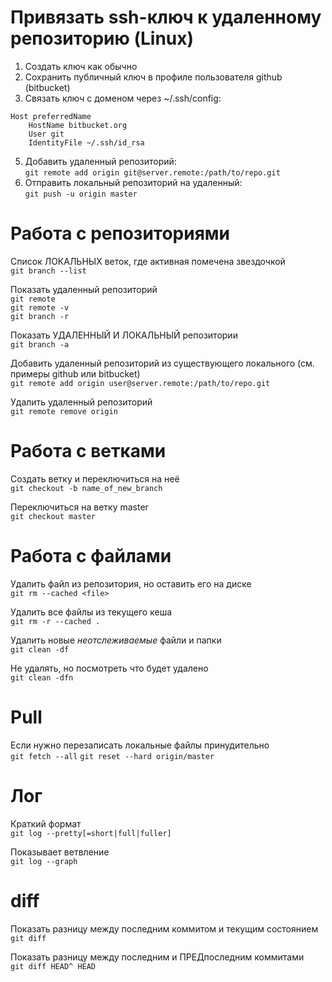 Привязать ssh-ключ к удаленному репозиторию (Linux)
===================================================
1. Создать ключ как обычно
2. Сохранить публичный ключ в профиле пользователя github (bitbucket)
3. Связать ключ с доменом через ~/.ssh/config:
```
Host preferredName
    HostName bitbucket.org
    User git
    IdentityFile ~/.ssh/id_rsa
```
5. Добавить удаленный репозиторий:  
`git remote add origin git@server.remote:/path/to/repo.git`
6. Отправить локальный репозиторий на удаленный:  
`git push -u origin master`


Работа с репозиториями
======================

Список ЛОКАЛЬНЫХ веток, где активная помечена звездочкой  
`git branch --list`

Показать удаленный репозиторий  
`git remote`  
`git remote -v`  
`git branch -r`  

Показать УДАЛЕННЫЙ И ЛОКАЛЬНЫЙ репозитории  
`git branch -a`  

Добавить удаленный репозиторий из существующего локального (см. примеры github или bitbucket)  
`git remote add origin user@server.remote:/path/to/repo.git`

Удалить удаленный репозиторий  
`git remote remove origin`


Работа с ветками
================

Создать ветку и переключиться на неё  
`git checkout -b name_of_new_branch`

Переключиться на ветку master  
`git checkout master`


Работа с файлами
================

Удалить файл из репозитория, но оставить его на диске  
`git rm --cached <file>`

Удалить все файлы из текущего кеша  
`git rm -r --cached .`

Удалить новые _неотслеживаемые_ файли и папки  
`git clean -df`

Не удалять, но посмотреть что будет удалено  
`git clean -dfn`


Pull
====

Если нужно перезаписать локальные файлы принудительно  
`git fetch --all`
`git reset --hard origin/master`


Лог
===

Краткий формат  
`git log --pretty[=short|full|fuller]`

Показывает ветвление  
`git log --graph`


diff
====

Показать разницу между последним коммитом и текущим состоянием  
`git diff`

Показать разницу между последним и ПРЕДпоследним коммитами  
`git diff HEAD^ HEAD`